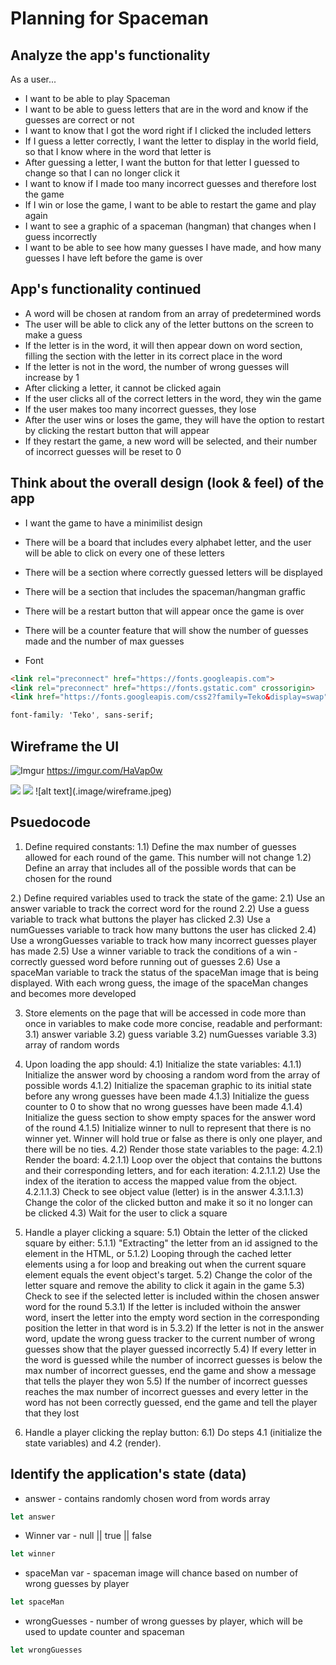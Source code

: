 # Planning for Spaceman

## Analyze the app's functionality

As a user...
- I want to be able to play Spaceman
- I want to be able to guess letters that are in the word and know if the guesses are correct or not
- I want to know that I got the word right if I clicked the included letters
- If I guess a letter correctly, I want the letter to display in the world field, so that I know where in the word that letter is
- After guessing a letter, I want the button for that letter I guessed to change so that I can no longer click it
- I want to know if I made too many incorrect guesses and therefore lost the game
- If I win or lose the game, I want to be able to restart the game and play again
- I want to see a graphic of a spaceman (hangman) that changes when I guess incorrectly
- I want to be able to see how many guesses I have made, and how many guesses I have left before the game is over

## App's functionality continued

- A word will be chosen at random from an array of predetermined words
- The user will be able to click any of the letter buttons on the screen to make a guess
- If the letter is in the word, it will then appear down on word section, filling the section with the letter in its correct place in the word
- If the letter is not in the word, the number of wrong guesses will increase by 1
- After clicking a letter, it cannot be clicked again
- If the user clicks all of the correct letters in the word, they win the game
- If the user makes too many incorrect guesses, they lose
- After the user wins or loses the game, they will have the option to restart by clicking the restart button that will appear
- If they restart the game, a new word will be selected, and their number of incorrect guesses will be reset to 0

## Think about the overall design (look & feel) of the app

- I want the game to have a minimilist design
- There will be a board that includes every alphabet letter, and the user will be able to click on every one of these letters
- There will be a section where correctly guessed letters will be displayed
- There will be a section that includes the spaceman/hangman graffic 
- There will be a restart button that will appear once the game is over
- There will be a counter feature that will show the number of guesses made and the number of max guesses

- Font
```html
<link rel="preconnect" href="https://fonts.googleapis.com">
<link rel="preconnect" href="https://fonts.gstatic.com" crossorigin>
<link href="https://fonts.googleapis.com/css2?family=Teko&display=swap" rel="stylesheet">
```
```css
font-family: 'Teko', sans-serif;
```


## Wireframe the UI

![Imgur](https://imgur.com/HaVap0w)
https://imgur.com/HaVap0w

<img src=".image/wireframe.jpeg"/>
<img src="https://imgur.com/HaVap0w"/>
![alt text](.image/wireframe.jpeg)

## Psuedocode

1) Define required constants:
  1.1) Define the max number of guesses allowed for each round of the game. This number will not change
  1.2) Define an array that includes all of the possible words that can be chosen for the round

2.) Define required variables used to track the state of the game:
    2.1) Use an answer variable to track the correct word for the round
    2.2) Use a guess variable to track what buttons the player has clicked
    2.3) Use a numGuesses variable to track how many buttons the user has clicked
    2.4) Use a wrongGuesses variable to track how many incorrect guesses player has made
    2.5) Use a winner variable to track the conditions of a win - correctly guessed word before running out of guesses
    2.6) Use a spaceMan variable to track the status of the spaceMan image that is being displayed. With each wrong guess, the image of the     spaceMan changes and becomes more developed

3) Store elements on the page that will be accessed in code more than once in variables to make code more concise, readable and performant:
  3.1) answer variable
  3.2) guess variable
  3.2) numGuesses variable
  3.3) array of random words

  4) Upon loading the app should:
  4.1) Initialize the state variables:
    4.1.1) Initialize the answer word by choosing a random word from the array of possible words
    4.1.2) Initialize the spaceman graphic to its initial state before any wrong guesses have been made
    4.1.3) Initialize the guess counter to 0 to show that no wrong guesses have been made
    4.1.4) Initialize the guess section to show empty spaces for the answer word of the round
    4.1.5) Initialize winner to null to represent that there is no winner yet. Winner will hold true or false as there is only one player, and there will be no ties.
  4.2) Render those state variables to the page:
    4.2.1) Render the board:
      4.2.1.1) Loop over the object that contains the buttons and their corresponding letters, and for each iteration:
        4.2.1.1.2) Use the index of the iteration to access the mapped value from the object.
        4.2.1.1.3) Check to see object value (letter) is in the answer
        4.3.1.1.3) Change the color of the clicked button and make it so it no longer can be clicked
  4.3) Wait for the user to click a square

5) Handle a player clicking a square:
    5.1) Obtain the letter of the clicked square by either:
        5.1.1) "Extracting" the letter from an id assigned to the element in the HTML, or
        5.1.2) Looping through the cached letter elements using a for loop and breaking out when the current square element equals the event object's target.
    5.2) Change the color of the letter square and remove the ability to click it again in the game
    5.3) Check to see if the selected letter is included within the chosen answer word for the round
        5.3.1) If the letter is included withoin the answer word, insert the letter into the empty word section in the corresponding position the letter in that word is in
        5.3.2) If the letter is not in the answer word, update the wrong guess tracker to the current number of wrong guesses show that the player guessed incorrectly
    5.4) If every letter in the word is guessed while the number of incorrect guesses is below the max number of incorrect guesses, end the game and show a message that tells the player they won
    5.5) If the number of incorrect guesses reaches the max number of incorrect guesses and every letter in the word has not been correctly guessed, end the game and tell the player that they lost

6) Handle a player clicking the replay button:
  6.1) Do steps 4.1 (initialize the state variables) and 4.2 (render).

## Identify the application's state (data)

- answer - contains randomly chosen word from words array
```js
let answer
```
 - Winner var - null || true || false
 ```js
 let winner
 ```
 - spaceMan var - spaceman image will chance based on number of wrong guesses by player
 ```js
 let spaceMan
```
- wrongGuesses - number of wrong guesses by player, which will be used to update counter and spaceman
```js
let wrongGuesses
```